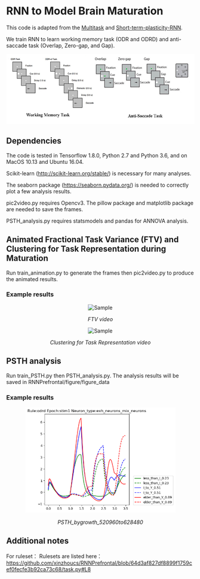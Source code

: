 # RNN to Model Brain Maturation
This code is adapted from the <a href="https://github.com/gyyang/multitask">Multitask</a> and <a href="https://github.com/nmasse/Short-term-plasticity-RNN">Short-term-plasticity-RNN</a>.

We train RNN to learn working memory task (ODR and ODRD) and anti-saccade task (Overlap, Zero-gap, and Gap).

<p align="center">
	<img src="https://github.com/xinzhoucs/RNNPrefrontal/blob/master/example/Tasks.jpg"  width="522" height="188">
</p>

## Dependencies
The code is tested in Tensorflow 1.8.0, Python 2.7 and Python 3.6, and on MacOS 10.13 and Ubuntu 16.04.

Scikit-learn (http://scikit-learn.org/stable/) is necessary for many analyses.

The seaborn package (https://seaborn.pydata.org/) is needed to correctly
plot a few analysis results.

pic2video.py requires Opencv3. The pillow package and matplotlib package are needed to save the frames. 

PSTH_analysis.py requires statsmodels and pandas for ANNOVA analysis.

## Animated Fractional Task Variance (FTV) and Clustering for Task Representation during Maturation

Run train_animation.py to generate the frames then pic2video.py to produce the animated results.

### Example results

<p align="center">
	<img src="https://github.com/xinzhoucs/RNNPrefrontal/blob/master/example/Randodrd_ALLNEW256_fuse_onehot_input_FTV_20fps.gif" alt="Sample"  width="377" height="366">
	<p align="center">
		<em>FTV video</em>
	</p>
</p>

<p align="center">
	<img src="https://github.com/xinzhoucs/RNNPrefrontal/blob/master/example/Randodrd_ALLNEW256_fuse_onehot_input_variance_20fps.gif" alt="Sample"  width="324" height="204">
	<p align="center">
		<em>Clustering for Task Representation video</em>
	</p>
</p>

## PSTH analysis
Run train_PSTH.py then PSTH_analysis.py. The analysis results will be saved in RNNPrefrontal/figure/figure_data

### Example results

<p align="center">
	<img src="https://github.com/xinzhoucs/RNNPrefrontal/blob/master/example/PSTH_bygrowth_520960to628480.png"  width="402" height="282">
	<p align="center">
		<em>PSTH_bygrowth_520960to628480</em>
	</p>
</p>

## Additional notes
For ruleset：
Rulesets are listed here：
https://github.com/xinzhoucs/RNNPrefrontal/blob/64d3af827df8899f1759cef0fecfe3b92ca73c68/task.py#L8
